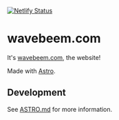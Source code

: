 [![Netlify Status](https://api.netlify.com/api/v1/badges/5af9d3f2-d758-4e19-93e2-79ad0693c02c/deploy-status)](https://app.netlify.com/sites/wavebeem-com/deploys)

# wavebeem.com

It's [wavebeem.com](https://www.wavebeem.com), the website!

Made with [Astro](https://astro.build/).

## Development

See [ASTRO.md](ASTRO.md) for more information.
